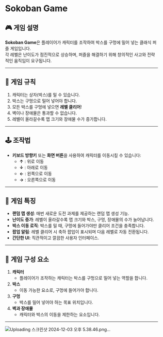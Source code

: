 # Sokoban Game

## 🎮 게임 설명
**Sokoban Game**은 플레이어가 캐릭터를 조작하여 박스를 구멍에 밀어 넣는 클래식 퍼즐 게임입니다.  
각 레벨은 난이도가 점진적으로 상승하며, 퍼즐을 해결하기 위해 창의적인 사고와 전략적인 움직임이 요구됩니다.

---

## 🌟 게임 규칙
1. 캐릭터는 상자(박스)를 밀 수 있습니다.
2. 박스는 구멍으로 밀어 넣어야 합니다.
3. 모든 박스를 구멍에 넣으면 **레벨 클리어**!
4. 벽이나 장애물은 통과할 수 없습니다.
5. 레벨이 올라갈수록 맵 크기와 장애물 수가 증가합니다.

---

## 🕹️ 조작법
- **키보드 방향키** 또는 **화면 버튼**을 사용하여 캐릭터를 이동시킬 수 있습니다:
  - **↑** : 위로 이동
  - **↓** : 아래로 이동
  - **←** : 왼쪽으로 이동
  - **→** : 오른쪽으로 이동

---

## 🧩 게임 특징
- **랜덤 맵 생성**: 매번 새로운 도전 과제를 제공하는 랜덤 맵 생성 기능.
- **난이도 증가**: 레벨이 올라갈수록 맵 크기와 박스, 구멍, 장애물의 수가 늘어납니다.
- **박스 이동 로직**: 박스를 밀 때, 구멍에 들어가야만 클리어 조건을 충족합니다.
- **팝업 알림**: 레벨 클리어 시 축하 팝업이 표시되며 다음 레벨로 자동 전환됩니다.
- **간단한 UI**: 직관적이고 깔끔한 사용자 인터페이스.

---

## 📜 게임 구성 요소
1. **캐릭터**  
   - 플레이어가 조작하는 캐릭터는 박스를 구멍으로 밀어 넣는 역할을 합니다.
2. **박스**  
   - 이동 가능한 요소로, 구멍에 들어가야 합니다.
3. **구멍**  
   - 박스를 밀어 넣어야 하는 목표 위치입니다.
4. **벽과 장애물**  
   - 캐릭터와 박스의 이동을 제한하는 요소입니다.

---
![Uploading 스크린샷 2024-12-03 오후 5.38.46.png…]()


